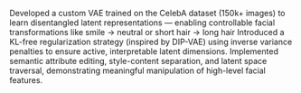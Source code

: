 Developed a custom VAE trained on the CelebA dataset (150k+ images) to learn disentangled latent representations — enabling controllable facial transformations like smile → neutral or short hair → long hair
Introduced a KL-free regularization strategy (inspired by DIP-VAE) using inverse variance penalties to ensure active, interpretable latent dimensions.
Implemented semantic attribute editing, style-content separation, and latent space traversal, demonstrating meaningful manipulation of high-level facial features.
